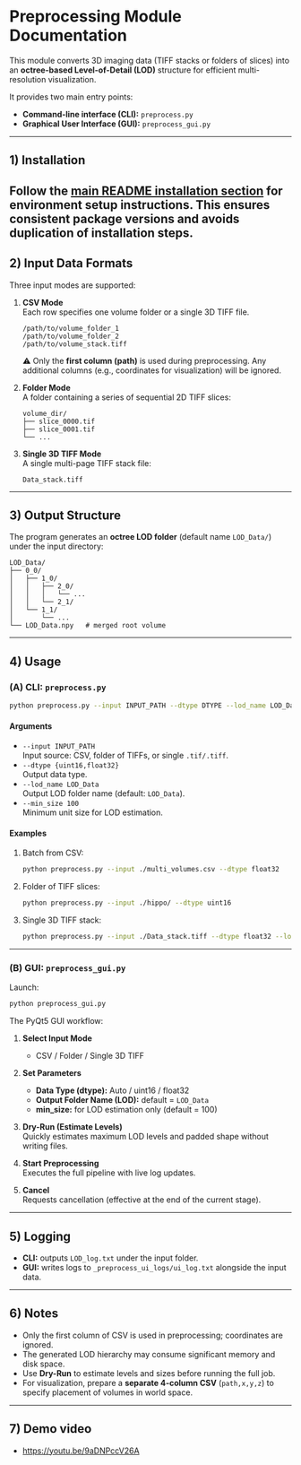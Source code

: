 # Preprocessing Module Documentation

This module converts 3D imaging data (TIFF stacks or folders of slices) into an **octree-based Level-of-Detail (LOD)** structure for efficient multi-resolution visualization.

It provides two main entry points:
- **Command-line interface (CLI):** `preprocess.py`
- **Graphical User Interface (GUI):** `preprocess_gui.py`

---

## 1) Installation
Follow the [main README installation section](../README.md#installation) for environment setup instructions. 
This ensures consistent package versions and avoids duplication of installation steps.
---

## 2) Input Data Formats

Three input modes are supported:

1. **CSV Mode**  
   Each row specifies one volume folder or a single 3D TIFF file.
   ```csv
   /path/to/volume_folder_1
   /path/to/volume_folder_2
   /path/to/volume_stack.tiff
   ```
   ⚠️ Only the **first column (path)** is used during preprocessing. Any additional columns (e.g., coordinates for visualization) will be ignored.

2. **Folder Mode**  
   A folder containing a series of sequential 2D TIFF slices:
   ```
   volume_dir/
   ├── slice_0000.tif
   ├── slice_0001.tif
   └── ...
   ```

3. **Single 3D TIFF Mode**  
   A single multi-page TIFF stack file:
   ```
   Data_stack.tiff
   ```

---

## 3) Output Structure

The program generates an **octree LOD folder** (default name `LOD_Data/`) under the input directory:

```
LOD_Data/
├── 0_0/
│   ├── 1_0/
│   │   ├── 2_0/
│   │   │   └── ...
│   │   └── 2_1/
│   └── 1_1/
│       └── ...
└── LOD_Data.npy   # merged root volume
```

---

## 4) Usage

### (A) CLI: `preprocess.py`

```bash
python preprocess.py --input INPUT_PATH --dtype DTYPE --lod_name LOD_Data --min_size 100
```

#### Arguments
- `--input INPUT_PATH`  
  Input source: CSV, folder of TIFFs, or single `.tif/.tiff`.
- `--dtype {uint16,float32}`  
  Output data type.
- `--lod_name LOD_Data`  
  Output LOD folder name (default: `LOD_Data`).
- `--min_size 100`  
  Minimum unit size for LOD estimation.

#### Examples
1. Batch from CSV:
   ```bash
   python preprocess.py --input ./multi_volumes.csv --dtype float32
   ```
2. Folder of TIFF slices:
   ```bash
   python preprocess.py --input ./hippo/ --dtype uint16
   ```
3. Single 3D TIFF stack:
   ```bash
   python preprocess.py --input ./Data_stack.tiff --dtype float32 --lod_name MyLOD
   ```

---

### (B) GUI: `preprocess_gui.py`

Launch:
```bash
python preprocess_gui.py
```

The PyQt5 GUI workflow:

1. **Select Input Mode**  
   - CSV / Folder / Single 3D TIFF

2. **Set Parameters**  
   - **Data Type (dtype):** Auto / uint16 / float32  
   - **Output Folder Name (LOD):** default = `LOD_Data`  
   - **min_size:** for LOD estimation only (default = 100)

3. **Dry-Run (Estimate Levels)**  
   Quickly estimates maximum LOD levels and padded shape without writing files.

4. **Start Preprocessing**  
   Executes the full pipeline with live log updates.

5. **Cancel**  
   Requests cancellation (effective at the end of the current stage).

---

## 5) Logging

- **CLI:** outputs `LOD_log.txt` under the input folder.
- **GUI:** writes logs to `_preprocess_ui_logs/ui_log.txt` alongside the input data.

---

## 6) Notes

- Only the first column of CSV is used in preprocessing; coordinates are ignored.  
- The generated LOD hierarchy may consume significant memory and disk space.  
- Use **Dry-Run** to estimate levels and sizes before running the full job.  
- For visualization, prepare a **separate 4-column CSV** (`path,x,y,z`) to specify placement of volumes in world space.

---

## 7) Demo video
-  https://youtu.be/9aDNPccV26A
